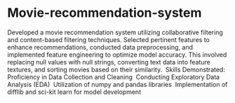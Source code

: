 # Movie-recommendation-system

⁤Developed a movie recommendation system utilizing collaborative filtering and content-based filtering techniques. ⁤⁤Selected pertinent features to enhance recommendations, conducted data preprocessing, and implemented feature engineering to optimize model accuracy. ⁤⁤This involved replacing null values with null strings, converting text data into feature textures, and sorting movies based on their similarity. ⁤
Skills Demonstrated: ⁤
⁤Proficiency in Data Collection and Cleaning ⁤
⁤Conducting Exploratory Data Analysis (EDA) ⁤
⁤Utilization of numpy and pandas libraries ⁤
⁤Implementation of difflib and sci-kit learn for model development ⁤
